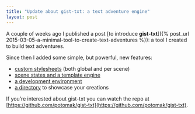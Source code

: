 ```yaml
---
title: "Update about gist-txt: a text adventure engine"
layout: post
---
```


A couple of weeks ago I published a post [to introduce **gist-txt**]({% post_url 2015-03-05-a-minimal-tool-to-create-text-adventures %}): a tool I created to build text adventures.

Since then I added some simple, but powerful, new features:

* [custom stylesheets](http://www.reddit.com/r/gamedev/comments/2yrtb1/its_the_rgamedev_daily_random_discussion_thread/cpchn9k) (both global and per scene)
* [scene states and a template engine](http://www.reddit.com/r/gamedev/comments/2ynm8u/its_the_rgamedev_daily_random_discussion_thread/cpbeved)
* [a development environment](http://www.reddit.com/r/gamedev/comments/2z7lfh/its_the_rgamedev_daily_random_discussion_thread/cpguzrd)
* [a directory](http://potomak.github.io/gist-txt/text-adventures.html) to showcase your creations

If you’re interested about gist-txt you can watch the repo at [https://github.com/potomak/gist-txt](https://github.com/potomak/gist-txt).
